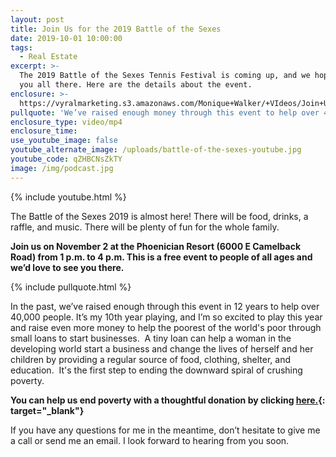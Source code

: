 ```yaml
---
layout: post
title: Join Us for the 2019 Battle of the Sexes
date: 2019-10-01 10:00:00
tags:
  - Real Estate
excerpt: >-
  The 2019 Battle of the Sexes Tennis Festival is coming up, and we hope to see
  you all there. Here are the details about the event.
enclosure: >-
  https://vyralmarketing.s3.amazonaws.com/Monique+Walker/+VIdeos/Join+Us+for+the+2019+Battle+of+the+Sexes.mp4
pullquote: 'We’ve raised enough money through this event to help over 40,000 people.'
enclosure_type: video/mp4
enclosure_time:
use_youtube_image: false
youtube_alternate_image: /uploads/battle-of-the-sexes-youtube.jpg
youtube_code: qZHBCNsZkTY
image: /img/podcast.jpg
---
```


{% include youtube.html %}

The Battle of the Sexes 2019 is almost here\! There will be food, drinks, a raffle, and music. There will be plenty of fun for the whole family.&nbsp;

**Join us on November 2 at the Phoenician Resort (6000 E Camelback Road) from 1 p.m. to 4 p.m. This is a free event to people of all ages and we’d love to see you there.**

{% include pullquote.html %}

In the past, we’ve raised enough through this event in 12 years to help over 40,000 people. It’s my 10th year playing, and I’m so excited to play this year and raise even more money to help the poorest of the world's poor through small loans to start businesses. &nbsp;A tiny loan can help a woman in the developing world start a business and change the lives of herself and her children by providing a regular source of food, clothing, shelter, and education. &nbsp;It's the first step to ending the downward spiral of crushing poverty.

**You can help us end poverty with a thoughtful donation by clicking [here.](http://www.fundrazr.com/BattleMonique){: target="_blank"}**

If you have any questions for me in the meantime, don’t hesitate to give me a call or send me an email. I look forward to hearing from you soon.
